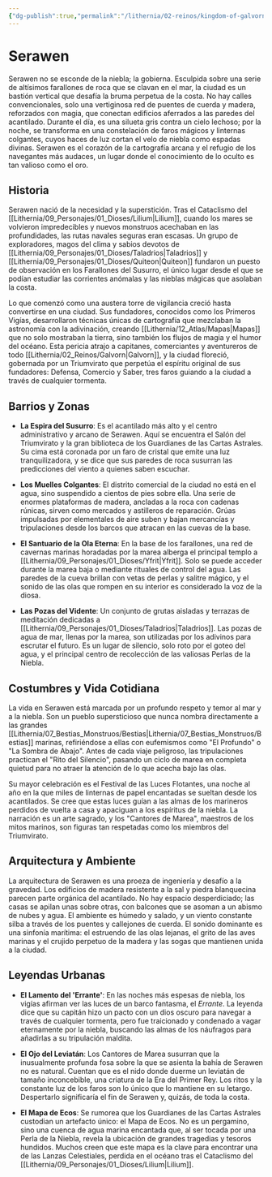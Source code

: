 ```yaml
---
{"dg-publish":true,"permalink":"/lithernia/02-reinos/kingdom-of-galvorn/serawen/","title":"Serawen","tags":["lithernia","ciudad","Galvorn"]}
---
```


# Serawen

Serawen no se esconde de la niebla; la gobierna. Esculpida sobre una serie de altísimos farallones de roca que se clavan en el mar, la ciudad es un bastión vertical que desafía la bruma perpetua de la costa. No hay calles convencionales, solo una vertiginosa red de puentes de cuerda y madera, reforzados con magia, que conectan edificios aferrados a las paredes del acantilado. Durante el día, es una silueta gris contra un cielo lechoso; por la noche, se transforma en una constelación de faros mágicos y linternas colgantes, cuyos haces de luz cortan el velo de niebla como espadas divinas. Serawen es el corazón de la cartografía arcana y el refugio de los navegantes más audaces, un lugar donde el conocimiento de lo oculto es tan valioso como el oro.

## Historia

Serawen nació de la necesidad y la superstición. Tras el Cataclismo del [[Lithernia/09_Personajes/01_Dioses/Lilium\|Lilium]], cuando los mares se volvieron impredecibles y nuevos monstruos acechaban en las profundidades, las rutas navales seguras eran escasas. Un grupo de exploradores, magos del clima y sabios devotos de [[Lithernia/09_Personajes/01_Dioses/Taladrios\|Taladrios]] y [[Lithernia/09_Personajes/01_Dioses/Quiteon\|Quiteon]] fundaron un puesto de observación en los Farallones del Susurro, el único lugar desde el que se podían estudiar las corrientes anómalas y las nieblas mágicas que asolaban la costa.

Lo que comenzó como una austera torre de vigilancia creció hasta convertirse en una ciudad. Sus fundadores, conocidos como los Primeros Vigías, desarrollaron técnicas únicas de cartografía que mezclaban la astronomía con la adivinación, creando [[Lithernia/12_Atlas/Mapas\|Mapas]] que no solo mostraban la tierra, sino también los flujos de magia y el humor del océano. Esta pericia atrajo a capitanes, comerciantes y aventureros de todo [[Lithernia/02_Reinos/Galvorn\|Galvorn]], y la ciudad floreció, gobernada por un Triumvirato que perpetúa el espíritu original de sus fundadores: Defensa, Comercio y Saber, tres faros guiando a la ciudad a través de cualquier tormenta.

## Barrios y Zonas

- **La Espira del Susurro**: Es el acantilado más alto y el centro administrativo y arcano de Serawen. Aquí se encuentra el Salón del Triumvirato y la gran biblioteca de los Guardianes de las Cartas Astrales. Su cima está coronada por un faro de cristal que emite una luz tranquilizadora, y se dice que sus paredes de roca susurran las predicciones del viento a quienes saben escuchar.

- **Los Muelles Colgantes**: El distrito comercial de la ciudad no está en el agua, sino suspendido a cientos de pies sobre ella. Una serie de enormes plataformas de madera, ancladas a la roca con cadenas rúnicas, sirven como mercados y astilleros de reparación. Grúas impulsadas por elementales de aire suben y bajan mercancías y tripulaciones desde los barcos que atracan en las cuevas de la base.

- **El Santuario de la Ola Eterna**: En la base de los farallones, una red de cavernas marinas horadadas por la marea alberga el principal templo a [[Lithernia/09_Personajes/01_Dioses/Yfrit\|Yfrit]]. Solo se puede acceder durante la marea baja o mediante rituales de control del agua. Las paredes de la cueva brillan con vetas de perlas y salitre mágico, y el sonido de las olas que rompen en su interior es considerado la voz de la diosa.

- **Las Pozas del Vidente**: Un conjunto de grutas aisladas y terrazas de meditación dedicadas a [[Lithernia/09_Personajes/01_Dioses/Taladrios\|Taladrios]]. Las pozas de agua de mar, llenas por la marea, son utilizadas por los adivinos para escrutar el futuro. Es un lugar de silencio, solo roto por el goteo del agua, y el principal centro de recolección de las valiosas Perlas de la Niebla.

## Costumbres y Vida Cotidiana

La vida en Serawen está marcada por un profundo respeto y temor al mar y a la niebla. Son un pueblo supersticioso que nunca nombra directamente a las grandes [[Lithernia/07_Bestias_Monstruos/Bestias\|Lithernia/07_Bestias_Monstruos/Bestias]] marinas, refiriéndose a ellas con eufemismos como "El Profundo" o "La Sombra de Abajo". Antes de cada viaje peligroso, las tripulaciones practican el "Rito del Silencio", pasando un ciclo de marea en completa quietud para no atraer la atención de lo que acecha bajo las olas.

Su mayor celebración es el Festival de las Luces Flotantes, una noche al año en la que miles de linternas de papel encantadas se sueltan desde los acantilados. Se cree que estas luces guían a las almas de los marineros perdidos de vuelta a casa y apaciguan a los espíritus de la niebla. La narración es un arte sagrado, y los "Cantores de Marea", maestros de los mitos marinos, son figuras tan respetadas como los miembros del Triumvirato.

## Arquitectura y Ambiente

La arquitectura de Serawen es una proeza de ingeniería y desafío a la gravedad. Los edificios de madera resistente a la sal y piedra blanquecina parecen parte orgánica del acantilado. No hay espacio desperdiciado; las casas se apilan unas sobre otras, con balcones que se asoman a un abismo de nubes y agua. El ambiente es húmedo y salado, y un viento constante silba a través de los puentes y callejones de cuerda. El sonido dominante es una sinfonía marítima: el estruendo de las olas lejanas, el grito de las aves marinas y el crujido perpetuo de la madera y las sogas que mantienen unida a la ciudad.

## Leyendas Urbanas

- **El Lamento del 'Errante'**: En las noches más espesas de niebla, los vigías afirman ver las luces de un barco fantasma, el *Errante*. La leyenda dice que su capitán hizo un pacto con un dios oscuro para navegar a través de cualquier tormenta, pero fue traicionado y condenado a vagar eternamente por la niebla, buscando las almas de los náufragos para añadirlas a su tripulación maldita.

- **El Ojo del Leviatán**: Los Cantores de Marea susurran que la inusualmente profunda fosa sobre la que se asienta la bahía de Serawen no es natural. Cuentan que es el nido donde duerme un leviatán de tamaño inconcebible, una criatura de la Era del Primer Rey. Los ritos y la constante luz de los faros son lo único que lo mantiene en su letargo. Despertarlo significaría el fin de Serawen y, quizás, de toda la costa.

- **El Mapa de Ecos**: Se rumorea que los Guardianes de las Cartas Astrales custodian un artefacto único: el Mapa de Ecos. No es un pergamino, sino una cuenca de agua marina encantada que, al ser tocada por una Perla de la Niebla, revela la ubicación de grandes tragedias y tesoros hundidos. Muchos creen que este mapa es la clave para encontrar una de las Lanzas Celestiales, perdida en el océano tras el Cataclismo del [[Lithernia/09_Personajes/01_Dioses/Lilium\|Lilium]].